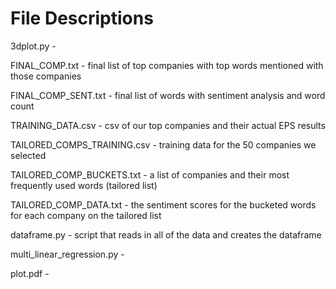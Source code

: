 # File Descriptions

3dplot.py - 

FINAL_COMP.txt - final list of top companies with top words mentioned with those companies

FINAL_COMP_SENT.txt - final list of words with sentiment analysis and word count

TRAINING_DATA.csv - csv of our top companies and their actual EPS results

TAILORED_COMPS_TRAINING.csv - training data for the 50 companies we selected

TAILORED_COMP_BUCKETS.txt - a list of companies and their most frequently used words (tailored list)

TAILORED_COMP_DATA.txt - the sentiment scores for the bucketed words for each company on the tailored list

dataframe.py - script that reads in all of the data and creates the dataframe

multi_linear_regression.py - 

plot.pdf - 
